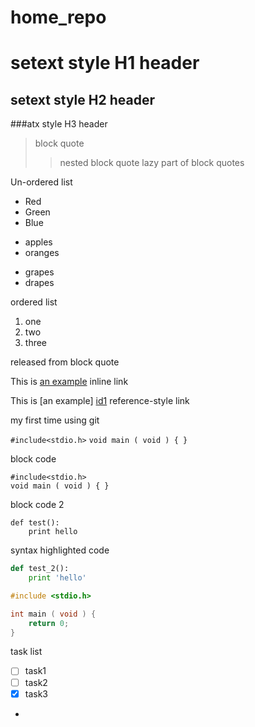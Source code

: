 home_repo
=========

setext style H1 header
===================

setext style H2 header
--------------

###atx style H3 header

> block quote
> > nested block quote
lazy part of block quotes

Un-ordered list
* Red
* Green
* Blue

+ apples
+ oranges

- grapes
- drapes

ordered list
1. one
2. two
3. three


released from block quote

This is [an example](http://example.com/ "Title") inline link

This is [an example] [id1] reference-style link

my first time using git

[id1]: https://github.com/shane-taurean/home_repo/ "my repo"

`#include<stdio.h>`
`void main ( void ) { }`

block code

    #include<stdio.h>
    void main ( void ) { }

block code 2

```
def test():
    print hello
```

syntax highlighted code

```python
def test_2():
    print 'hello'
```

```C
#include <stdio.h>

int main ( void ) {
    return 0;
}
```

task list
- [ ] task1
- [ ] task2
- [x] task3
- 
